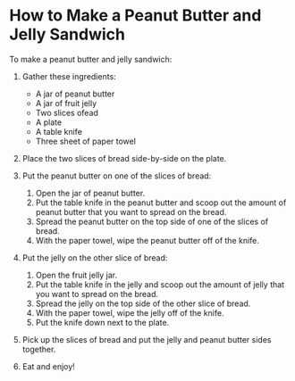 # How to Make a Peanut Butter and Jelly Sandwich

To make a peanut butter and jelly sandwich:

1. Gather these ingredients:

    * A jar of peanut butter
    * A jar of fruit jelly
    * Two slices ofead
    * A plate
    * A table knife
    * Three sheet of paper towel
  
1. Place the two slices of bread side-by-side on the plate.
1. Put the peanut butter on one of the slices of bread:

    1. Open the jar of peanut butter.
    1. Put the table knife in the peanut butter and scoop out the amount of peanut butter that you want to spread on the bread.
    1. Spread the peanut butter on the top side of one of the slices of bread.
    1. With the paper towel, wipe the peanut butter off of the knife.

1. Put the jelly on the other slice of bread:

    1. Open the fruit jelly jar.
    1. Put the table knife in the jelly and scoop out the amount of jelly that you want to spread on the bread.
    1. Spread the jelly on the top side of the other slice of bread.
    1. With the paper towel, wipe the jelly off of the knife.
    1. Put the knife down next to the plate.

1. Pick up the slices of bread and put the jelly and peanut butter sides together.
1. Eat and enjoy!
